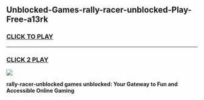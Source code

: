 
## Unblocked-Games-rally-racer-unblocked-Play-Free-a13rk
<h3>
<a href="https://premium76.site?title=rally-racer-unblocked&ref=18A1">CLICK TO PLAY</a></h3>
<hr>

<h3>
<a href="https://premium76.site?title=rally-racer-unblocked&ref=18A1">CLICK 2 PLAY</a>
  
</h3>

<a href="https://premium76.site?title=rally-racer-unblocked&ref=18A1"><img src="https://clearcache.store/games.png"></a>


**rally-racer-unblocked games unblocked: Your Gateway to Fun and Accessible Online Gaming**
